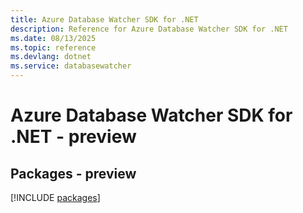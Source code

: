 ```yaml
---
title: Azure Database Watcher SDK for .NET
description: Reference for Azure Database Watcher SDK for .NET
ms.date: 08/13/2025
ms.topic: reference
ms.devlang: dotnet
ms.service: databasewatcher
---
```

# Azure Database Watcher SDK for .NET - preview
## Packages - preview
[!INCLUDE [packages](database-watcher-index.md)]